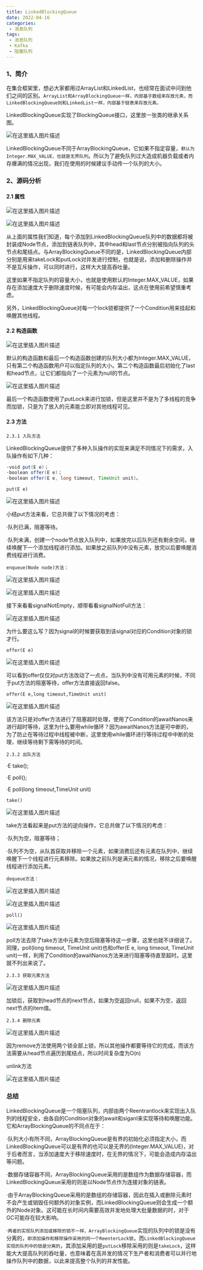 ```yaml
---
title: LinkedBlockingQueue
date: 2022-04-16
categories:
 - 消息队列
tags:
 - 消息队列
 - Kafka
 - 阻塞队列
---
```


### 1、简介

在集合框架里，想必大家都用过ArrayList和LinkedList，也经常在面试中问到他们之间的区别。`ArrayList和ArrayBlockingQueue一样，内部基于数组来存放元素，而LinkedBlockingQueue则和LinkedList一样，内部基于链表来存放元素。`

LinkedBlockingQueue实现了BlockingQueue接口，这里放一张类的继承关系图。

![在这里插入图片描述](https://img-blog.csdnimg.cn/79cca513c84c4e369e2bd8c1e48d96d3.png)

LinkedBlockingQueue不同于ArrayBlockingQueue，它如果不指定容量，`默认为Integer.MAX_VALUE，也就是无界队列`。所以为了避免队列过大造成机器负载或者内存爆满的情况出现，我们在使用的时候建议手动传一个队列的大小。

### 2、源码分析

#### 2.1 属性

![在这里插入图片描述](https://img-blog.csdnimg.cn/2a335b83f77c4c61ab4105bd2a7849b4.png)

![在这里插入图片描述](https://img-blog.csdnimg.cn/336b3f80879d4bd4bca997671d0bb5b8.png)

从上面的属性我们知道，每个添加到LinkedBlockingQueue队列中的数据都将被封装成Node节点，添加到链表队列中，其中head和last节点分别被指向队列的头节点和尾结点。与ArrayBlockingQueue不同的是，LinkedBlockingQueue内部分别是用来takeLock和putLock对并发进行控制，也就是说，添加和删除操作并不是互斥操作，可以同时进行，这样大大提高吞吐量。

这里如果不指定队列的容量大小，也就是使用默认的Integer.MAX_VALUE，如果存在添加速度大于删除速度时候，有可能会内存溢出，这点在使用前希望慎重考虑。

另外，LinkedBlockingQueue对每一个lock锁都提供了一个Condition用来挂起和唤醒其他线程。

#### 2.2 构造函数

![在这里插入图片描述](https://img-blog.csdnimg.cn/799e8cd025534a248fce1f68f44ace7c.png)

默认的构造函数和最后一个构造函数创建的队列大小都为Integer.MAX_VALUE，只有第二个构造函数用户可以指定队列的大小。第二个构造函数最后初始化了last和head节点，让它们都指向了一个元素为null的节点。

![在这里插入图片描述](https://img-blog.csdnimg.cn/61da61a882614f39b5b72a5c5b3f01df.png)

最后一个构造函数使用了putLock来进行加锁，但是这里并不是为了多线程的竞争而加锁，只是为了放入的元素能立即对其他线程可见。

#### 2.3 方法

`2.3.1 入队方法`

LinkedBlockingQueue提供了多种入队操作的实现来满足不同情况下的需求，入队操作有如下几种：
```java
·void put(E e)；
·boolean offer(E e)；
·boolean offer(E e, long timeout, TimeUnit unit)。
```

`put(E e)`

![在这里插入图片描述](https://img-blog.csdnimg.cn/b57a59a977c044eaaea4b62203cc90ff.png)

小结put方法来看，它总共做了以下情况的考虑：

·队列已满，阻塞等待。

·队列未满，创建一个node节点放入队列中，如果放完以后队列还有剩余空间，继续唤醒下一个添加线程进行添加。如果放之前队列中没有元素，放完以后要唤醒消费线程进行消费。

`enqueue(Node node)方法：`

![在这里插入图片描述](https://img-blog.csdnimg.cn/9c7d4a87d5fb4cc4b2f54ba6dd9615c1.png)

![在这里插入图片描述](https://img-blog.csdnimg.cn/91b202c0fd454ec19c1fe2edefb36a03.png)

接下来看看signalNotEmpty，顺带看看signalNotFull方法：

![在这里插入图片描述](https://img-blog.csdnimg.cn/2507a2c95eca4871a282cd55992cf108.png)

为什么要这么写？因为signal的时候要获取到该signal对应的Condition对象的锁才行。

`offer(E e)`

![在这里插入图片描述](https://img-blog.csdnimg.cn/a55e1afc43bd459495d2b4a1481beea5.png)

可以看到offer仅仅对put方法改动了一点点，当队列中没有可用元素的时候，不同于put方法的阻塞等待，offer方法直接返回false。

`offer(E e,long timeout,TimeUnit unit)`

![在这里插入图片描述](https://img-blog.csdnimg.cn/0874be19ecd948cfb09d477262aab75f.png)

该方法只是对offer方法进行了阻塞超时处理，使用了Condition的awaitNanos来进行超时等待，这里为什么要用while循环？因为awaitNanos方法是可中断的，为了防止在等待过程中线程被中断，这里使用while循环进行等待过程中中断的处理，继续等待剩下需等待的时间。

`2.3.2 出队方法`

·E take();

·E poll();

·E poll(long timeout,TimeUnit unit)

`take()`

![在这里插入图片描述](https://img-blog.csdnimg.cn/dcc07c832b424872b3121f686452a6be.png)

take方法看起来是put方法的逆向操作，它总共做了以下情况的考虑：

·队列为空，阻塞等待；

·队列不为空，从队首获取并移除一个元素，如果消费后还有元素在队列中，继续唤醒下一个线程进行元素移除。如果放之前队列是满元素的情况，移除之后要唤醒线程进行添加元素。

`dequeue方法：`

![在这里插入图片描述](https://img-blog.csdnimg.cn/ae924ab39a7d451bb6a710ac19c4692b.png)

![在这里插入图片描述](https://img-blog.csdnimg.cn/a835032269cb4c5b89b4c294b6df2fa1.png)

`poll()`

![在这里插入图片描述](https://img-blog.csdnimg.cn/d2a4fc4fd8374017b7b8fdf52d05fecc.png)

poll方法去除了take方法中元素为空后阻塞等待这一步骤，这里也就不详细说了。同理，poll(long timeout, TimeUnit unit)也和offer(E e, long timeout, TimeUnit unit)一样，利用了Condition的awaitNanos方法来进行阻塞等待直至超时。这里就不列出来说了。

`2.3.3 获取元素方法`

![在这里插入图片描述](https://img-blog.csdnimg.cn/29c97230e1c54f1eb126d30af6b7aa91.png)

加锁后，获取到head节点的next节点，如果为空返回null，如果不为空，返回next节点的item值。

`2.3.4 删除元素`

![在这里插入图片描述](https://img-blog.csdnimg.cn/5c55af929f8f43f4beffc6756940b7d3.png)

因为remove方法使用两个锁全部上锁，所以其他操作都要等待它的完成，而该方法需要从head节点遍历到尾结点，所以时间复杂度为O(n)

unlink方法

![在这里插入图片描述](https://img-blog.csdnimg.cn/4eddb24006394f928244c8ade6c39081.png)

### 总结

LinkedBlockingQueue是一个阻塞队列，内部由两个Reentrantlock来实现出入队列的线程安全，由各自的Condition对象的await和siganl来实现等待和唤醒功能。它和ArrayBlockingQueue的不同点在于：

·队列大小有所不同，ArrayBlockingQueue是有界的初始化必须指定大小，而LinkedBlockingQueue可以是有界的也可以是无界的(Integer.MAX_VALUE)，对于后者而言，当添加速度大于移除速度时，在无界的情况下，可能会造成内存溢出等问题。

·数据存储容器不同，ArrayBlockingQueue采用的是数组作为数据存储容器，而LinkedBlockingQueue采用的则是以Node节点作为连接对象的链表。

·由于ArrayBlockingQueue采用的是数组的存储容器，因此在插入或删除元素时不会产生或销毁任何额外的对象实例，而LinkedBlockingQueue则会生成一个额外的Node对象。这可能在长时间内需要高效并发地处理大批量数据的时，对于GC可能存在较大影响。

·`两者的实现队列添加或移除的锁不一样，ArrayBlockingQueue`实现的队列中的锁是没有分离的，`即添加操作和移除操作采用的同一个ReenterLock锁`，而`LinkedBlockingQueue实现的队列中的锁是分离的`，其添加采用的是`putLock`移除采用的则是`takeLock`，这样能大大提高队列的吞吐量，也意味着在高并发的情况下生产者和消费者可以并行地操作队列中的数据，以此来提高整个队列的并发性能。






